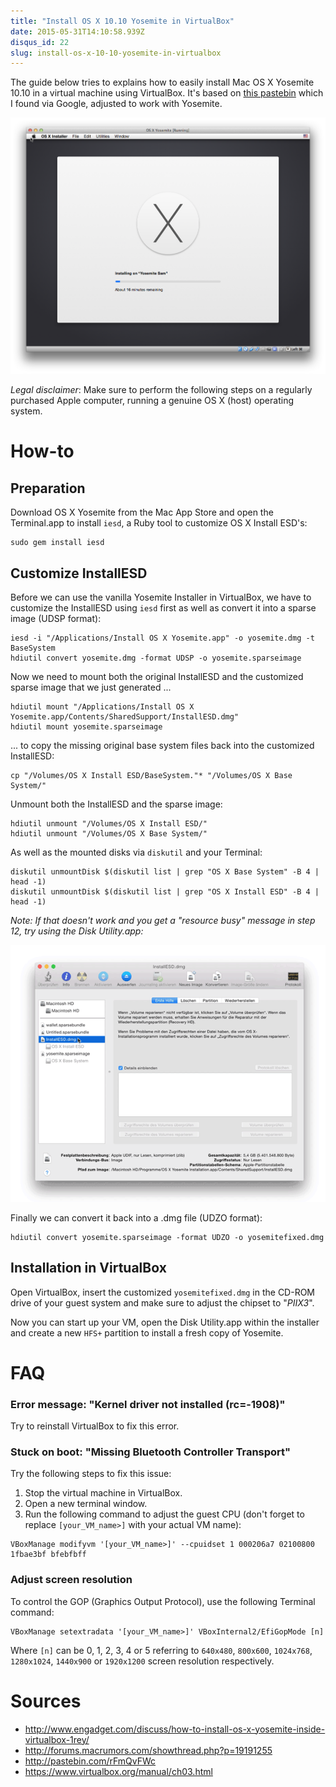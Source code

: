 ```yaml
---
title: "Install OS X 10.10 Yosemite in VirtualBox"
date: 2015-05-31T14:10:58.939Z
disqus_id: 22
slug: install-os-x-10-10-yosemite-in-virtualbox
---
```


The guide below tries to explains how to easily install Mac OS X Yosemite 10.10 in a virtual machine using VirtualBox. It's based on [this pastebin](http://pastebin.com/rFmQvFWc) which I found via Google, adjusted to work with Yosemite.

![](/assets/images/posts/install-os-x-10-10-yosemite-in-virtualbox/1.png)

*Legal disclaimer*: Make sure to perform the following steps on a regularly purchased Apple computer, running a genuine OS X (host) operating system.

# How-to

## Preparation

Download OS X Yosemite from the Mac App Store and open the Terminal.app to install `iesd`, a Ruby tool to customize OS X Install ESD's:

```shell
sudo gem install iesd
```

## Customize InstallESD

Before we can use the vanilla Yosemite Installer in VirtualBox, we have to customize the InstallESD using `iesd` first as well as convert it into a sparse image (UDSP format):

```shell
iesd -i "/Applications/Install OS X Yosemite.app" -o yosemite.dmg -t BaseSystem
hdiutil convert yosemite.dmg -format UDSP -o yosemite.sparseimage
```

Now we need to mount both the original InstallESD and the customized sparse image that we just generated ...

```shell
hdiutil mount "/Applications/Install OS X Yosemite.app/Contents/SharedSupport/InstallESD.dmg"
hdiutil mount yosemite.sparseimage
```

... to copy the missing original base system files back into the customized InstallESD:

```shell
cp "/Volumes/OS X Install ESD/BaseSystem."* "/Volumes/OS X Base System/"
```

Unmount both the InstallESD and the sparse image:

```shell
hdiutil unmount "/Volumes/OS X Install ESD/"
hdiutil unmount "/Volumes/OS X Base System/"
```

As well as the mounted disks via `diskutil` and your Terminal:

```shell
diskutil unmountDisk $(diskutil list | grep "OS X Base System" -B 4 | head -1)
diskutil unmountDisk $(diskutil list | grep "OS X Install ESD" -B 4 | head -1)
```

_Note: If that doesn't work and you get a "resource busy" message in step 12, try using the Disk Utility.app:_

![](/assets/images/posts/install-os-x-10-10-yosemite-in-virtualbox/2.gif)  

Finally we can convert it back into a .dmg file (UDZO format):

```shell
hdiutil convert yosemite.sparseimage -format UDZO -o yosemitefixed.dmg
```

## Installation in VirtualBox

Open VirtualBox, insert the customized `yosemitefixed.dmg` in the CD-ROM drive of your guest system and make sure to adjust the chipset to "_PIIX3_".

Now you can start up your VM, open the Disk Utility.app within the installer and create a new `HFS+` partition to install a fresh copy of Yosemite.

# FAQ

### Error message: "Kernel driver not installed (rc=-1908)"

Try to reinstall VirtualBox to fix this error.

### Stuck on boot: "Missing Bluetooth Controller Transport"

Try the following steps to fix this issue:

1. Stop the virtual machine in VirtualBox.
2. Open a new terminal window.
3. Run the following command to adjust the guest CPU (don't forget to replace `[your_VM_name>]` with your actual VM name):

```shell
VBoxManage modifyvm '[your_VM_name>]' --cpuidset 1 000206a7 02100800 1fbae3bf bfebfbff
```

### Adjust screen resolution

To control the GOP (Graphics Output Protocol), use the following Terminal command:

```shell
VBoxManage setextradata '[your_VM_name>]' VBoxInternal2/EfiGopMode [n]
```

Where `[n]` can be 0, 1, 2, 3, 4 or 5 referring to `640x480`, `800x600`, `1024x768`, `1280x1024`, `1440x900` or `1920x1200` screen resolution respectively.

# Sources

* http://www.engadget.com/discuss/how-to-install-os-x-yosemite-inside-virtualbox-1rey/
* http://forums.macrumors.com/showthread.php?p=19191255
* http://pastebin.com/rFmQvFWc
* https://www.virtualbox.org/manual/ch03.html
